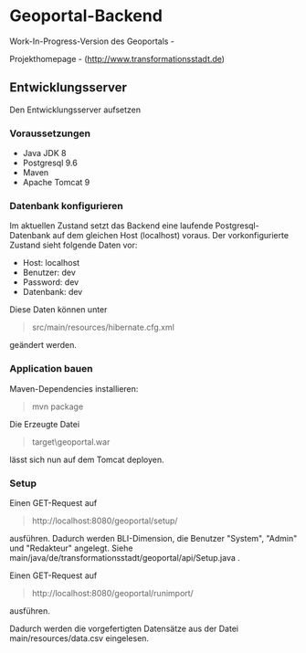 # Geoportal-Backend

Work-In-Progress-Version des Geoportals - 

Projekthomepage - (http://www.transformationsstadt.de)

## Entwicklungsserver

Den Entwicklungsserver aufsetzen

### Voraussetzungen ###

* Java JDK 8
* Postgresql 9.6
* Maven 
* Apache Tomcat 9

### Datenbank konfigurieren ###

Im aktuellen Zustand setzt das Backend eine laufende Postgresql-Datenbank auf dem gleichen Host (localhost) voraus.
Der vorkonfigurierte Zustand sieht folgende Daten vor:

* Host: localhost
* Benutzer: dev
* Password: dev
* Datenbank: dev

 Diese Daten können unter 
 
 > 
 > src/main/resources/hibernate.cfg.xml
 > 
 
 geändert werden.
 
 ### Application bauen ###
 
 Maven-Dependencies installieren:
 
 > 
 > mvn package
 > 
 
 Die Erzeugte Datei 
 
 >
 > target\geoportal.war 
 >
 
 lässt sich nun auf dem Tomcat deployen.
 
 
 ### Setup
 
 Einen GET-Request auf
 
 >
 > http://localhost:8080/geoportal/setup/
 >
 
 ausführen. Dadurch werden BLI-Dimension, die Benutzer "System", "Admin" und "Redakteur" angelegt. Siehe main/java/de/transformationsstadt/geoportal/api/Setup.java .
 
 Einen GET-Request auf
 
 >
 > http://localhost:8080/geoportal/runimport/ 
 >
 
 ausführen.
 
 Dadurch werden die vorgefertigten Datensätze aus der Datei main/resources/data.csv eingelesen.
 
 
 